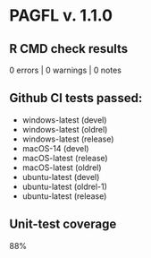 # PAGFL v. 1.1.0

## R CMD check results

0 errors | 0 warnings | 0 notes

## Github CI tests passed:

  - windows-latest (devel)
  - windows-latest (oldrel)
  - windows-latest (release)
  - macOS-14 (devel)
  - macOS-latest (release)
  - macOS-latest (oldrel)
  - ubuntu-latest (devel)
  - ubuntu-latest (oldrel-1)
  - ubuntu-latest (release)
  
## Unit-test coverage
88%

